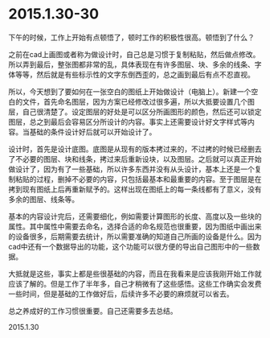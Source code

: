 2015.1.30-30
=============

下午的时候，工作上开始有点顿悟了，顿时工作的积极性很高。顿悟到了什么？

之前在cad上画图或者称为做设计时，自己总是习惯于复制粘贴，然后做点修改。所以弄到最后，整张图都非常的乱，具体表现在有许多图层、块、多余的线条、字体等等，然后就是有些标示性的文字东倒西歪的，总之画到最后有点不忍直视。

所以，今天想到了要如何在一张空白的图纸上开始做设计（电脑上）。新建一个空白的文件，首先命名图层，因为方案已经修改过很多遍，所以大抵要设置几个图层，自己很清楚了。设定图层的好处是可以区分所画图形的颜色，然后还可以锁定图层，总之到最后会容易区分所设计的内容。事实上还需要设计好文字样式等内容。当基础的条件设计好后就可以开始设计了。

设计时，首先是设计底图。底图是从现有的版本拷过来的，不过拷的时候已经删去了不必要的图层、块和线条，拷过来后重新设块，以及图层。之后就可以真正开始做设计了，因为有了一些基础，所以许多东西并没有从头设计，基本上还是一个复制粘贴的过程，删掉不必要的内容，只包括最基本和最重要的内容。至于图层是在拷到现有图纸上后再重新赋予的。这样出现在图纸上的每一条线都有了意义，没有多余的图层、线条等。

基本的内容设计完后，还需要细化，例如需要计算图形的长度、高度以及一些块的属性。其中属性中需要去命名，选择合适的命名规范也很重要，因为图纸中画出来的设备很多，后期需要去统计，所以需要准确的知道自己所画的设备是什么。因为cad中还有一个数据导出的功能，这个功能可以很方便的导出自己图形中的一些数据。

大抵就是这些，事实上都是些很基础的内容，而且在我看来是应该我刚开始工作就应该了解的。但是工作了半年多，自己才稍微有了这些感悟。这些工作确实会发费一些时间，但是基础的工作做好后，后续许多不必要的麻烦就可以省去。

总之养成好的工作习惯很重要。自己还需要多去总结。

2015.1.30
